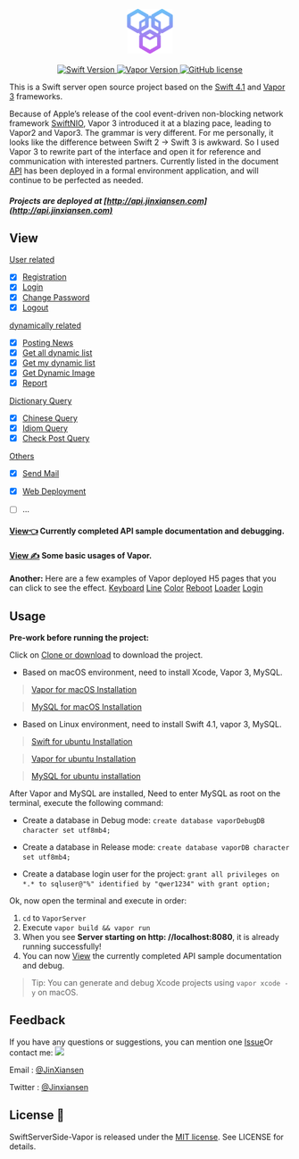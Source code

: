 
<p align="center">
    <img height="80" src="Source/icon.png"/>
    <br>
    <br>
    <a href="http://swift.org">
        <img src="https://img.shields.io/badge/Swift-4.1-brightgreen.svg" alt="Swift Version">
    </a>
    <a href="http://vapor.codes">
        <img src="https://img.shields.io/badge/Vapor-3-F6CBCA.svg" alt="Vapor Version">
    </a>
    <a href="LICENSE">
        <img src="https://img.shields.io/badge/license-MIT-blue.svg" alt="GitHub license">
    </a>
</p>

This is a Swift server open source project based on the [Swift 4.1](https://swift.org) and [Vapor 3](http://vapor.codes) frameworks.

Because of Apple’s release of the cool event-driven non-blocking network framework [SwiftNIO](https://github.com/apple/swift-nio), Vapor 3 introduced it at a blazing pace, leading to Vapor2 and Vapor3. The grammar is very different. For me personally, it looks like the difference between Swift 2 -> Swift 3 is awkward. So I used Vapor 3 to rewrite part of the interface and open it for reference and communication with interested partners.
Currently listed in the document [API](Source/API.md) has been deployed in a formal environment application, and will continue to be perfected as needed.

##### Projects are deployed at [http://api.jinxiansen.com](http://api.jinxiansen.com)

## View
[User related](Source/API.md/#user)

- [x] [Registration](Source/API.md/#注册)
- [x] [Login](Source/API.md/#登录)
- [x] [Change Password](Source/API.md/#修改密码)
- [x] [Logout](Source/API.md/#退出登录)

[dynamically related](Source/API.md/#动态)

- [x] [Posting News](Source/API.md/#发布动态)
- [x] [Get all dynamic list](Source/API.md/#获取全部动态列表)
- [x] [Get my dynamic list](Source/API.md/#获取我的动态列表)
- [x] [Get Dynamic Image](Source/API.md/#获取动态图片)
- [x] [Report](Source/API.md/#举报)

[Dictionary Query](Source/API.md/字典)

- [x] [Chinese Query](Source/API.md/#汉字查询)
- [x] [Idiom Query](Source/API.md/#成语查询)
- [x] [Check Post Query](Source/API.md/#歇后语查询)

[Others](Source/API.md/#发送邮件)

- [x] [Send Mail](Source/API.md/#发送邮件)
- [x] [Web Deployment](Source/API.md/#网页)
- [ ] ...


#### [View👈](Source/API.md) Currently completed API sample documentation and debugging.

#### [View ✍️](Source/VaporUsage.md) Some basic usages of Vapor.


**Another:** Here are a few examples of Vapor deployed H5 pages that you can click to see the effect.
[Keyboard](http://api.jinxiansen.com/h5/keyboard)
[Line](http://api.jinxiansen.com/h5/line)
[Color](http://api.jinxiansen.com/h5/color)
[Reboot](http://api.jinxiansen.com/h5/reboot)
[Loader](http://api.jinxiansen.com/h5/loader)
[Login](http://api.jinxiansen.com/h5/login)


## Usage

**Pre-work before running the project:**

Click on [Clone or download](https://github.com/Jinxiansen/SwiftServerSide-Vapor/archive/master.zip) to download the project.

* Based on macOS environment, need to install Xcode, Vapor 3, MySQL.

> [Vapor for macOS Installation](https://docs.vapor.codes/3.0/install/macos/)

> [MySQL for macOS Installation](https://segmentfault.com/a/1190000007838188)

* Based on Linux environment, need to install Swift 4.1, vapor 3, MySQL.

> [Swift for ubuntu Installation](https://swift.org/download/#releases)

> [Vapor for ubuntu Installation](https://docs.vapor.codes/3.0/install/ubuntu/)

> [MySQL for ubuntu installation](http://prog3.com/sbdm/blog/vXueYing/article/details/52330180)

After Vapor and MySQL are installed,
Need to enter MySQL as root on the terminal, execute the following command:

* Create a database in Debug mode:
`create database vaporDebugDB character set utf8mb4;`

* Create a database in Release mode:
`create database vaporDB character set utf8mb4;`

* Create a database login user for the project:
`grant all privileges on *.* to sqluser@"%" identified by "qwer1234" with grant option;`

Ok, now open the terminal and execute in order:

1. `cd` to `VaporServer`
2. Execute `vapor build && vapor run`
3. When you see **Server starting on http: //localhost:8080**, it is already running successfully!
4. You can now [View](Source/API.md) the currently completed API sample documentation and debug.

> Tip: You can generate and debug Xcode projects using `vapor xcode -y` on macOS.


## Feedback

If you have any questions or suggestions, you can mention one [Issue](https://github.com/Jinxiansen/SwiftServerSide-Vapor/issues)Or contact me: ![](Source/zz.jpg)

Email : [@JinXiansen](hi@jinxiansen.com)

Twitter : [@Jinxiansen](https://twitter.com/jinxiansen)

## License 📄


SwiftServerSide-Vapor is released under the [MIT license](LICENSE). See LICENSE for details.
